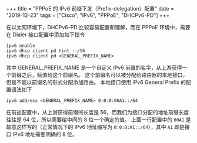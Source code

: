+++
title = "PPPoE 的 IPv6 前缀下发（Prefix-delegation）配置"
date = "2019-12-23"
tags = ["Cisco", "IPv6", "PPPoE", "DHCPv6-PD"]
+++

在以太网环境下，DHCPv6-PD 比较容易配置和理解，而在 PPPoE 环境中，需要在 Dialer 接口配置中添加如下指令

```
ipv6 enable
ipv6 dhcp client pd hint ::/56
ipv6 dhcp client pd <GENERAL_PREFIX_NAME>
```

其中 GENERAL_PREFIX_NAME 是一个自定义 IPv6 前缀的名字，从上游获得一个前缀之后，赋值给这个前缀名。
这个前缀名可以被分配给路由器的本地接口，但是不能以前缀名的形式分配添加路由。
本地接口使用 IPv6 General Prefix 的配置语法如下

```
ipv6 address <GENERAL_PREFIX_NAME> 0:0:0:00A1::/64
```

在前述配置中，从上游获得前缀的长度是 56，而我们为接口分配的地址前缀长度往往是 64 位，所以需要给中间的 8 位一个确定的值。
上面一行配置中的 `00A1` 是故意这样写的（正常情况下的 IPv6 地址缩写为 `0:0:0:A1::/64`），其中 `A1` 即是接口 IPv6 地址需要明确的 8 位。
